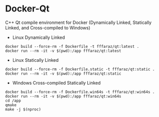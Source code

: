 # Docker-Qt
C++ Qt compile environment for Docker (Dynamically Linked, Statically Linked, and Cross-compiled to Windows)

* Linux Dynamically Linked
```
docker build --force-rm -f Dockerfile -t fffaraz/qt:latest .
docker run --rm -it -v $(pwd):/app fffaraz/qt:latest
```

* Linux Statically Linked
```
docker build --force-rm -f Dockerfile.static -t fffaraz/qt:static .
docker run --rm -it -v $(pwd):/app fffaraz/qt:static
```

* Windows Cross-compiled Statically Linked
```
docker build --force-rm -f Dockerfile.win64s -t fffaraz/qt:win64s .
docker run --rm -it -v $(pwd):/app fffaraz/qt:win64s
cd /app
qmake
make -j $(nproc)
```

